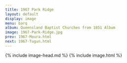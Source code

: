 ```yaml
---
title: 1967 Park Ridge
layout: default
display: image
menu: barq
album: Queensland Baptist Churches from 1851 Album
image: 1967-Park-Ridge.jpg
prev: 1967-Moura.html
next: 1967-Tugun.html
---
```

{% include image-head.md %}
{% include image.html %}